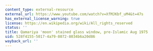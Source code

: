 ```yaml
---
content_type: external-resource
external_url: https://www.youtube.com/watch?v=XfMJKbf_uM4&t=47s
has_external_license_warning: true
license: https://en.wikipedia.org/wiki/All_rights_reserved
status: ''
title: Qamariya 'moon' stained glass window, pre-Islamic Aug 1975
uid: 528f4155-5017-4a79-8072-8034b6a20d86
wayback_url: ''
---
```

